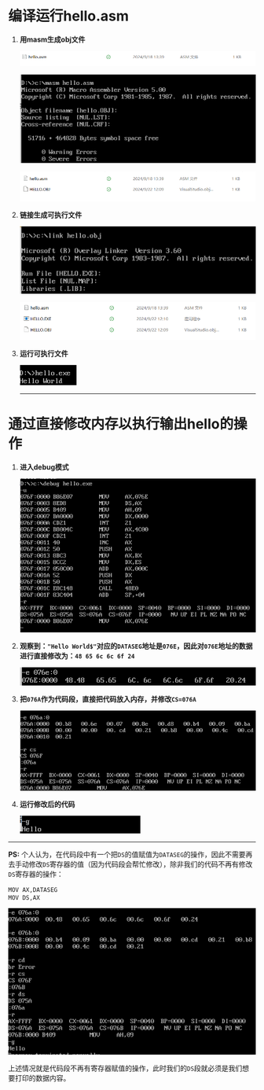 # 编译运行hello.asm

1. **用masm生成obj文件**

   ![](./asm-only.png)

   ![](./gen-obj.png)

   ![](./asm-obj.png)

2. **链接生成可执行文件**

   ![](./gen-exe.png)

   ![](./asm-obj-exe.png)

3. **运行可执行文件**

   ![](./run-exe.png)

   ---

# 通过直接修改内存以执行输出hello的操作

1. **进入debug模式**

   ![](./debug-initial.png)

2. **观察到：`"Hello World$"`对应的`DATASEG`地址是`076E`，因此对`076E`地址的数据进行直接修改为：`48 65 6c 6c 6f 24`**

   ![](./edit-DataSeg.png)

3. **把`076A`作为代码段，直接把代码放入内存，并修改`CS=076A`**

   ![](./edit-Code.png)

4. **运行修改后的代码**

   ![](./run-hello.png)

---

**PS:** 个人认为，在代码段中有一个把`DS`的值赋值为`DATASEG`的操作，因此不需要再去手动修改`DS`寄存器的值（因为代码段会帮忙修改），除非我们的代码不再有修改`DS`寄存器的操作：

```
MOV AX,DATASEG
MOV DS,AX
```

![](./no-dataseg.png)

上述情况就是代码段不再有寄存器赋值的操作，此时我们的`DS`段就必须是我们想要打印的数据内容。